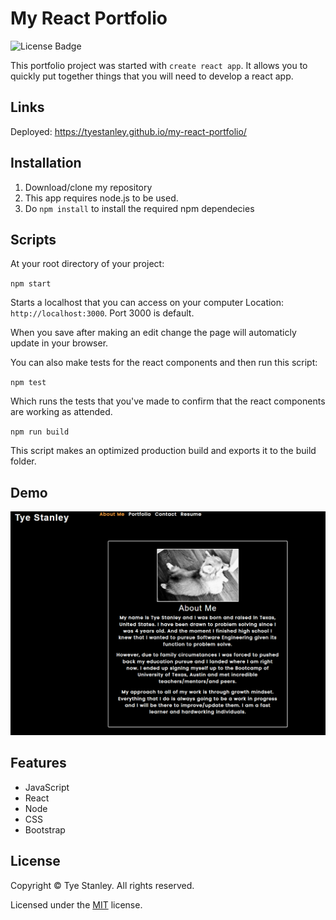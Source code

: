 # My React Portfolio

![License Badge](https://img.shields.io/github/license/TyeStanley/employee-tracker)

This portfolio project was started with `create react app`. It allows you to quickly put together things that you will need to develop a react app.

## Links

Deployed: https://tyestanley.github.io/my-react-portfolio/

## Installation

1. Download/clone my repository
2. This app requires node.js to be used.
3. Do `npm install` to install the required npm dependecies

## Scripts

At your root directory of your project:

`npm start`

Starts a localhost that you can access on your computer
Location: `http://localhost:3000`. Port 3000 is default.

When you save after making an edit change the page will automaticly update
in your browser.

You can also make tests for the react components and then run this script:

`npm test`

Which runs the tests that you've made to confirm that the react components are
working as attended.

`npm run build`

This script makes an optimized production build and exports it to the build folder.

## Demo

![Portfolio](./src/assets/images/portfolioimg.PNG)

## Features

* JavaScript
* React
* Node
* CSS
* Bootstrap

## License

Copyright &copy; Tye Stanley. All rights reserved.
  
  Licensed under the [MIT](LICENSE) license.